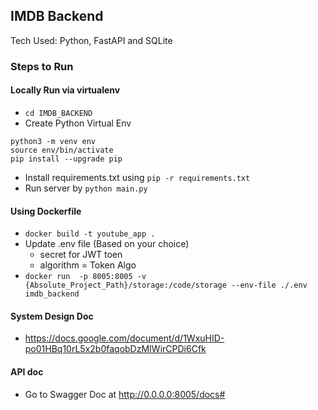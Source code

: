 ## IMDB Backend

Tech Used: Python, FastAPI and SQLite

### Steps to Run

#### Locally Run via virtualenv

- `cd IMDB_BACKEND`
- Create Python Virtual Env 
```
python3 -m venv env
source env/bin/activate
pip install --upgrade pip
```
- Install requirements.txt using `pip -r requirements.txt`
- Run server by `python main.py`

#### Using Dockerfile 

- `docker build -t youtube_app .`
- Update .env file (Based on your choice)
    - secret for JWT toen
    - algorithm = Token Algo
- `docker run  -p 8005:8005 -v {Absolute_Project_Path}/storage:/code/storage --env-file ./.env imdb_backend`

#### System Design Doc
- https://docs.google.com/document/d/1WxuHID-po01HBq10rL5x2b0faqobDzMIWirCPDi6Cfk

#### API doc
- Go to Swagger Doc at http://0.0.0.0:8005/docs#


